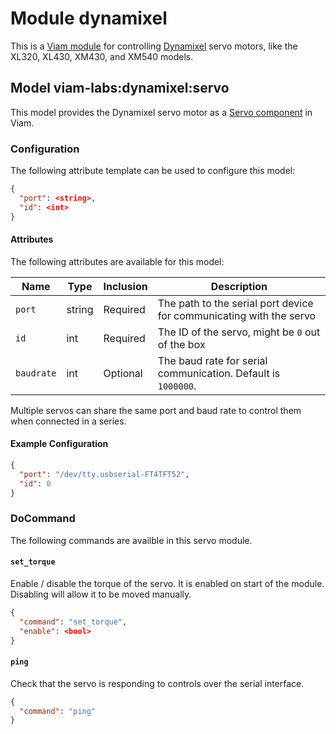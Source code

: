 # Module dynamixel 

This is a [Viam module](https://docs.viam.com/how-tos/create-module/) for controlling [Dynamixel](https://www.robotis.us/) servo motors, like the XL320, XL430, XM430, and XM540 models.

## Model viam-labs:dynamixel:servo

This model provides the Dynamixel servo motor as a [Servo component](https://docs.viam.com/dev/reference/apis/components/servo/) in Viam.

### Configuration
The following attribute template can be used to configure this model:

```json
{
  "port": <string>,
  "id": <int>
}
```

#### Attributes

The following attributes are available for this model:

| Name          | Type   | Inclusion | Description                |
|---------------|--------|-----------|----------------------------|
| `port` | string  | Required  | The path to the serial port device for communicating with the servo |
| `id` | int | Required  | The ID of the servo, might be `0` out of the box |
| `baudrate` | int | Optional  | The baud rate for serial communication. Default is `1000000`. |

Multiple servos can share the same port and baud rate to control them when connected in a series.

#### Example Configuration

```json
{
  "port": "/dev/tty.usbserial-FT4TFT52",
  "id": 0
}
```

### DoCommand

The following commands are availble in this servo module.

#### `set_torque`

Enable / disable the torque of the servo. It is enabled on start of the module. Disabling will allow it to be moved manually.

```json
{
  "command": "set_torque",
  "enable": <bool>
}
```

#### `ping`

Check that the servo is responding to controls over the serial interface.

```json
{
  "command": "ping"
}
```
